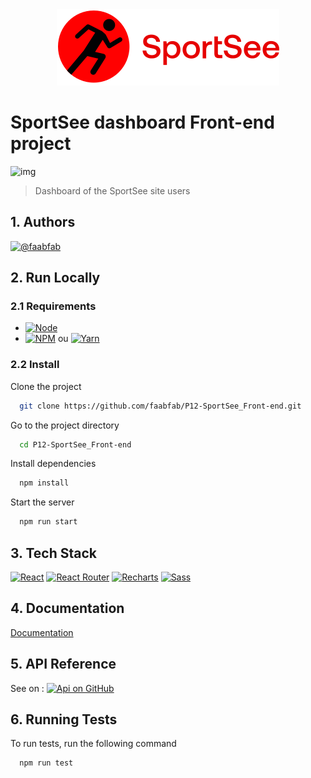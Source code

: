 <div align="center">
<img alt="Lodo" src="https://raw.githubusercontent.com/faabfab/P12-SportSee_Front-end/6374d0f752f8f5a2e3e2f9b1091e8744b6506149/src/assets/img/logo.svg" />
</div>

# SportSee dashboard Front-end project

![img](https://img.shields.io/badge/Version-0.1.0-blue?style=flat-square)

> Dashboard of the SportSee site users

## 1. Authors

[![@faabfab](https://img.shields.io/badge/|-@faabfab-red?style=flat-square&logo=github&logoColor=white&link=https://github.com/faabfab)](https://github.com/faabfab)

## 2. Run Locally

### 2.1 Requirements

- [![Node](https://img.shields.io/badge/Node-grey?style=flat-square&logo=nodedotjs&logoColor=339933&link=https://nodejs.org/en)](https://nodejs.org/en)
- [![NPM](https://img.shields.io/badge/NPM-gray?style=flat-square&logo=npm&logoColor=CB3837&link=https://www.npmjs.com/)](https://www.npmjs.com/) ou [![Yarn](https://img.shields.io/badge/Yarn-gray?style=flat-square&logo=yarn&logoColor=2C8EBB&link=https://classic.yarnpkg.com/en/)](https://classic.yarnpkg.com/en/)

### 2.2 Install

Clone the project

```bash
  git clone https://github.com/faabfab/P12-SportSee_Front-end.git
```

Go to the project directory

```bash
  cd P12-SportSee_Front-end
```

Install dependencies

```bash
  npm install
```

Start the server

```bash
  npm run start
```

## 3. Tech Stack

[![React](https://img.shields.io/badge/React-grey?style=flat-square&logo=react&logoColor=61DAFB&link=https://react.dev/)](https://react.dev/) [![React Router](https://img.shields.io/badge/React_Router-grey?style=flat-square&logo=reactrouter&logoColor=CA4245&link=https://reactrouter.com/en/main)](https://reactrouter.com/en/main) [![Recharts](https://img.shields.io/badge/Recharts-grey?style=flat-square&logo=recharts&logoColor=CA4245&link=https://recharts.org/en-US/)](https://recharts.org/en-US/) [![Sass](https://img.shields.io/badge/Sass-grey?style=flat-square&logo=sass&logoColor=CC6699&link=https://sass-lang.com/)](https://sass-lang.com/)

## 4. Documentation

[Documentation](https://linktodocumentation)

## 5. API Reference

See on : [![Api on GitHub](https://img.shields.io/badge/|-ReactP12--SportSee__back--end--dashboard-blue?style=flat-square&logo=github&logoColor=white&link=https://github.com/faabfab/P12-SportSee_back-end-dashboard)](https://github.com/faabfab/P12-SportSee_back-end-dashboard)

## 6. Running Tests

To run tests, run the following command

```bash
  npm run test
```
